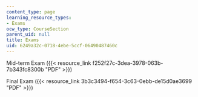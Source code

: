 ```yaml
---
content_type: page
learning_resource_types:
- Exams
ocw_type: CourseSection
parent_uid: null
title: Exams
uid: 6249a32c-0718-4ebe-5ccf-06490487460c
---
```


Mid-term Exam ({{< resource_link f252f27c-3dea-3978-063b-7b343fc8300b "PDF" >}})

Final Exam ({{< resource_link 3b3c3494-f654-3c63-0ebb-de15d0ae3699 "PDF" >}})